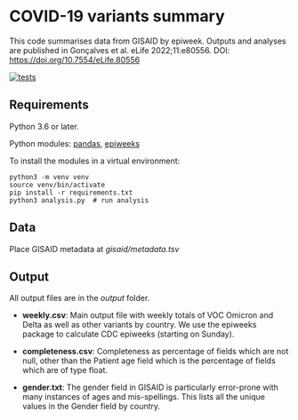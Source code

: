 # COVID-19 variants summary

This code summarises data from GISAID by epiweek. Outputs and analyses are published in Gonçalves et al. eLife 2022;11:e80556. DOI: https://doi.org/10.7554/eLife.80556 

[![tests](https://github.com/globaldothealth/covid19-variants-summary/actions/workflows/tests.yml/badge.svg)](https://github.com/globaldothealth/covid19-variants-summary/actions/workflows/tests.yml)

## Requirements

Python 3.6 or later.

Python modules: [pandas](https://pandas.pydata.org),
[epiweeks](https://epiweeks.readthedocs.io)

To install the modules in a virtual environment:

    python3 -m venv venv
    source venv/bin/activate
    pip install -r requirements.txt
    python3 analysis.py  # run analysis


## Data

Place GISAID metadata at *gisaid/metadata.tsv*

## Output

All output files are in the *output* folder.

* **weekly.csv**: Main output file with weekly totals of VOC Omicron and
  Delta as well as other variants by country. We use the epiweeks
  package to calculate CDC epiweeks (starting on Sunday).

* **completeness.csv**: Completeness as percentage of fields which are
  not null, other than the Patient age field which is the percentage of
  fields which are of type float.

* **gender.txt**: The gender field in GISAID is particularly error-prone
  with many instances of ages and mis-spellings. This lists all the
  unique values in the Gender field by country.
